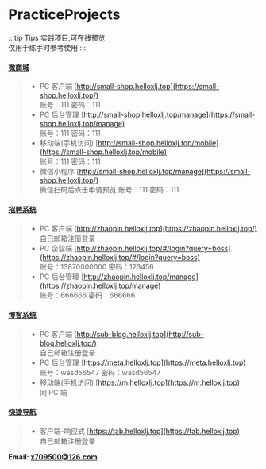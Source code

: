 # PracticeProjects

:::tip Tips
实践项目,可在线预览<br/>
仅用于练手时参考使用
:::

#### [微商城](/practice-projects/small-shop)

> - PC 客户端 [http://small-shop.helloxlj.top](https://small-shop.helloxlj.top/)<br/>账号：111 密码：111 <br/>
> - PC 后台管理 [http://small-shop.helloxlj.top/manage](https://small-shop.helloxlj.top/manage) <br/>账号：111 密码：111<br/>
> - 移动端(手机访问) [http://small-shop.helloxlj.top/mobile](https://small-shop.helloxlj.top/mobile) <br/>账号：111 密码：111<br/>
> - 微信小程序 [http://small-shop.helloxlj.top/manage](https://small-shop.helloxlj.top/)<br/>微信扫码后点击申请预览 账号：111 密码：111<br/>

#### [招聘系统](/practice-projects/zhao-pin)

> - PC 客户端 [http://zhaopin.helloxlj.top](https://zhaopin.helloxlj.top/)<br/> 自己邮箱注册登录 <br/>
> - PC 企业端 [http://zhaopin.helloxlj.top/#/login?query=boss](https://zhaopin.helloxlj.top/#/login?query=boss)<br/> 账号：13870000000 密码：123456<br/>
> - PC 后台管理 [http://zhaopin.helloxlj.top/manage](https://zhaopin.helloxlj.top/manage)<br/> 账号：666666 密码：666666<br/>

#### [博客系统](/practice-projects/sub-blog)

> - PC 客户端 [http://sub-blog.helloxlj.top](http://sub-blog.helloxlj.top/)<br/> 自己邮箱注册登录 <br/>
> - PC 后台管理 [https://meta.helloxlj.top](https://meta.helloxlj.top)<br/> 账号：wasd56547 密码：wasd56547<br/>
> - 移动端(手机访问) [https://m.helloxlj.top](https://m.helloxlj.top) <br/>同 PC 端<br/>

#### [快捷导航](/practice-projects/web-navigation)

> - 客户端-响应式 [https://tab.helloxlj.top](https://tab.helloxlj.top) <br/>自己邮箱注册登录<br/>

**Email: x709500@126.com**
